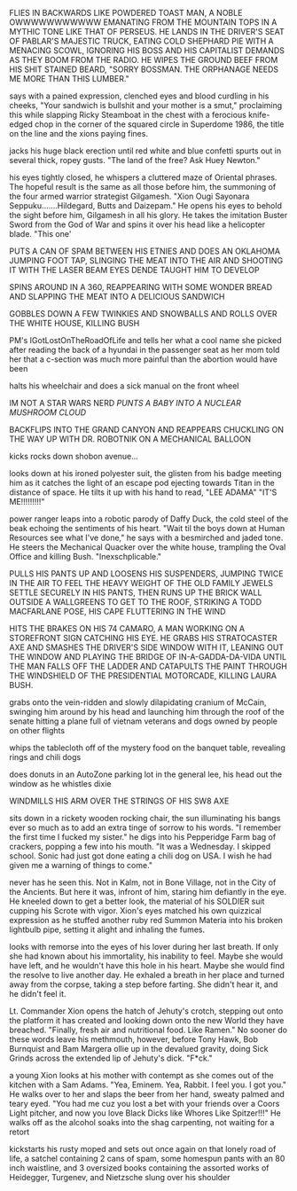 FLIES IN BACKWARDS LIKE POWDERED TOAST MAN, A NOBLE OWWWWWWWWWWW EMANATING FROM THE MOUNTAIN TOPS IN A MYTHIC TONE LIKE THAT OF PERSEUS. HE LANDS IN THE DRIVER'S SEAT OF PABLAR'S MAJESTIC TRUCK, EATING COLD SHEPHARD PIE WITH A MENACING SCOWL, IGNORING HIS BOSS AND HIS CAPITALIST DEMANDS AS THEY BOOM FROM THE RADIO. HE WIPES THE GROUND BEEF FROM HIS SHIT STAINED BEARD, "SORRY BOSSMAN. THE ORPHANAGE NEEDS ME MORE THAN THIS LUMBER."

says with a pained expression, clenched eyes and blood curdling in his cheeks, "Your sandwich is bullshit and your mother is a smut," proclaiming this while slapping Ricky Steamboat in the chest with a ferocious knife-edged chop in the corner of the squared circle in Superdome 1986, the title on the line and the xions paying fines.

jacks his huge black erection until red white and blue confetti spurts out in several thick, ropey gusts. "The land of the free? Ask Huey Newton."

his eyes tightly closed, he whispers a cluttered maze of Oriental phrases. The hopeful result is the same as all those before him, the summoning of the four armed warrior strategist Gilgamesh. "Xion Ougi Sayonara Seppuku.......Hildegard, Butts and Daizepam." He opens his eyes to behold the sight before him, Gilgamesh in all his glory. He takes the imitation Buster Sword from the God of War and spins it over his head like a helicopter blade. "This one'

PUTS A CAN OF SPAM BETWEEN HIS ETNIES AND DOES AN OKLAHOMA JUMPING FOOT TAP, SLINGING THE MEAT INTO THE AIR AND SHOOTING IT WITH THE LASER BEAM EYES DENDE TAUGHT HIM TO DEVELOP

SPINS AROUND IN A 360, REAPPEARING WITH SOME WONDER BREAD AND SLAPPING THE MEAT INTO A DELICIOUS SANDWICH

GOBBLES DOWN A FEW TWINKIES AND SNOWBALLS AND ROLLS OVER THE WHITE HOUSE, KILLING BUSH

PM's IGotLostOnTheRoadOfLife and tells her what a cool name she picked after reading the back of a hyundai in the passenger seat as her mom told her that a c-section was much more painful than the abortion would have been

halts his wheelchair and does a sick manual on the front wheel

IM NOT A STAR WARS NERD *PUNTS A BABY INTO A NUCLEAR MUSHROOM CLOUD*

BACKFLIPS INTO THE GRAND CANYON AND REAPPEARS CHUCKLING ON THE WAY UP WITH DR. ROBOTNIK ON A MECHANICAL BALLOON

kicks rocks down shobon avenue...

looks down at his ironed polyester suit, the glisten from his badge meeting him as it catches the light of an escape pod ejecting towards Titan in the distance of space. He tilts it up with his hand to read, "LEE ADAMA" "IT'S ME!!!!!!!!!"

power ranger leaps into a robotic parody of Daffy Duck, the cold steel of the beak echoing the sentiments of his heart. "Wait til the boys down at Human Resources see what I've done," he says with a besmirched and jaded tone. He steers the Mechanical Quacker over the white house, trampling the Oval Office and killing Bush. "Inexschplicable."

PULLS HIS PANTS UP AND LOOSENS HIS SUSPENDERS, JUMPING TWICE IN THE AIR TO FEEL THE HEAVY WEIGHT OF THE OLD FAMILY JEWELS SETTLE SECURELY IN HIS PANTS, THEN RUNS UP THE BRICK WALL OUTSIDE A WALLGREENS TO GET TO THE ROOF, STRIKING A TODD MACFARLANE POSE, HIS CAPE FLUTTERING IN THE WIND

HITS THE BRAKES ON HIS 74 CAMARO, A MAN WORKING ON A STOREFRONT SIGN CATCHING HIS EYE. HE GRABS HIS STRATOCASTER AXE AND SMASHES THE DRIVER'S SIDE WINDOW WITH IT, LEANING OUT THE WINDOW AND PLAYING THE BRIDGE OF IN-A-GADDA-DA-VIDA UNTIL THE MAN FALLS OFF THE LADDER AND CATAPULTS THE PAINT THROUGH THE WINDSHIELD OF THE PRESIDENTIAL MOTORCADE, KILLING LAURA BUSH.

grabs onto the vein-ridden and slowly dilapidating cranium of McCain, swinging him around by his head and launching him through the roof of the senate hitting a plane full of vietnam veterans and dogs owned by people on other flights

whips the tablecloth off of the mystery food on the banquet table, revealing rings and chili dogs

does donuts in an AutoZone parking lot in the general lee, his head out the window as he whistles dixie

WINDMILLS HIS ARM OVER THE STRINGS OF HIS SW8 AXE

sits down in a rickety wooden rocking chair, the sun illuminating his bangs ever so much as to add an extra tinge of sorrow to his words. "I remember the first time I fucked my sister." he digs into his Pepperidge Farm bag of crackers, popping a few into his mouth. "It was a Wednesday. I skipped school. Sonic had just got done eating a chili dog on USA. I wish he had given me a warning of things to come."

never has he seen this. Not in Kalm, not in Bone Village, not in the City of the Ancients. But here it was, infront of him, staring him defiantly in the eye. He kneeled down to get a better look, the material of his SOLDIER suit cupping his Scrote with vigor. Xion's eyes matched his own quizzical expression as he stuffed another ruby red Summon Materia into his broken lightbulb pipe, setting it alight and inhaling the fumes.

looks with remorse into the eyes of his lover during her last breath. If only she had known about his immortality, his inability to feel. Maybe she would have left, and he wouldn't have this hole in his heart. Maybe she would find the resolve to live another day. He exhaled a breath in her place and turned away from the corpse, taking a step before farting. She didn't hear it, and he didn't feel it.

Lt. Commander Xion opens the hatch of Jehuty's crotch, stepping out onto the platform it has created and looking down onto the new World they have breached. "Finally, fresh air and nutritional food. Like Ramen." No sooner do these words leave his methmouth, however, before Tony Hawk, Bob Burnquist and Bam Margera ollie up in the devalued gravity, doing Sick Grinds across the extended lip of Jehuty's dick. "F*ck."

a young Xion looks at his mother with contempt as she comes out of the kitchen with a Sam Adams. "Yea, Eminem. Yea, Rabbit. I feel you. I got you." He walks over to her and slaps the beer from her hand, sweaty palmed and teary eyed. "You had me cuz you lost a bet with your friends over a Coors Light pitcher, and now you love Black Dicks like Whores Like Spitzer!!!" He walks off as the alcohol soaks into the shag carpenting, not waiting for a retort

kickstarts his rusty moped and sets out once again on that lonely road of life, a satchel containing 2 cans of spam, some homespun pants with an 80 inch waistline, and 3 oversized books containing the assorted works of Heidegger, Turgenev, and Nietzsche slung over his shoulder